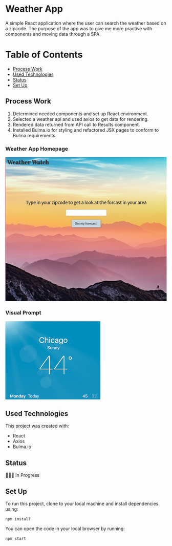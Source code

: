 # Weather App

A simple React application where the user can search the weather based on a zipcode. The purpose of the app was to give me more practive with components and moving data through a SPA.

# Table of Contents

-   [Process Work](process-work)
-   [Used Technologies](used-technologies)
-   [Status](status)
-   [Set Up](set-up)

## Process Work

1. Determined needed components and set up React environment.
2. Selected a weather api and used axios to get data for rendering.
3. Rendered data returned from API call to Results component.
4. Installed Bulma.io for styling and refactored JSX pages to conform to Bulma requirements.

### Weather App Homepage
![homepage of weather watch](/src/assets/homepage.png)

### Visual Prompt
![simple-weather-app](/src/assets/visual-prompt.png)

## Used Technologies

This project was created with:

-   React
-   Axios
- Bulma.io

## Status

👩🏽‍💻 In Progress

## Set Up

To run this project, clone to your local machine and install dependencies using:

```
npm install
```

You can open the code in your local browser by running:

```
npm start
```
